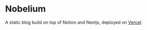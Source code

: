 # Nobelium

A static blog build on top of Notion and Nextjs, deployed on [Vercel](https://vercel.com?utm_source=Craigary&utm_campaign=oss).
